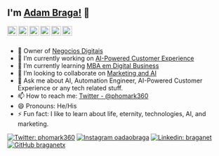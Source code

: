 ## I'm [Adam Braga!](https://intelihube.com/oadaobraga) 👋

<a href="https://twitter.com/phomark360">
  <img align="left" alt="Adam Braga Twitter" width="22px" src="https://cdn.jsdelivr.net/npm/simple-icons@v3/icons/twitter.svg" />
</a>
<a href="https://www.linkedin.com/in/braganet">
  <img align="left" alt="Adam Braga Linkdein" width="22px" src="https://cdn.jsdelivr.net/npm/simple-icons@v3/icons/linkedin.svg" />
</a>
<a href="https://github.com/braganetx">
  <img align="left" alt="Adam Braga Github" width="22px" src="https://cdn.jsdelivr.net/npm/simple-icons@v3/icons/github.svg" />
</a>
<a href="https://www.facebook.com/phomark360">
  <img align="left" alt="Adam Braga Facebook" width="22px" src="https://cdn.jsdelivr.net/npm/simple-icons@v3/icons/facebook.svg" />
</a>
<a href="https://www.instagram.com/oadaobraga">
  <img align="left" alt="Adam Braga Instagram" width="22px" src="https://cdn.jsdelivr.net/npm/simple-icons@v3/icons/instagram.svg" />
</a>
<a href="https://www.youtube.com/channel/UCcC2fA0w0KmRncrzgiuV5Pw">
  <img align="left" alt="Adam Braga Youtube" width="22px" src="https://cdn.jsdelivr.net/npm/simple-icons@v3/icons/youtube.svg" />
</a>
<br/>
<br/>

- 🔭 Owner of [Negocios Digitais](https://intelihube.com/oadaobraga)
- 🔭 I’m currently working on [AI-Powered Customer Experience](http://eletriza360.com.br)
- 🌱 I’m currently learning [MBA em Digital Business](https://mbauspesalq.com/cursos/mba-em-digital-business)
- 👯 I’m looking to collaborate on [Marketing and AI](https://intelihube.com)
- 💬 Ask me about AI, Automation Engineer, AI-Powered Customer Experience or any tech related stuff.
- 📫 How to reach me: [Twitter - @phomark360](https://twitter.com/phomark360)
- 😄 Pronouns: He/His
- ⚡ Fun fact: I like to learn about life, eternity, technologies, AI, and marketing.

[![Twitter: phomark360](https://img.shields.io/twitter/follow/phomark360?style=social)](https://twitter.com/phomark360)
[![Instagram oadaobraga](https://img.shields.io/badge/Instagram-E4405F?style=flat-square&logo=instagram&logoColor=white)](https://instagram.com/oadaobraga)
[![Linkedin: braganet](https://img.shields.io/badge/-braganet-blue?style=flat-square&logo=Linkedin&logoColor=white&link=https://www.linkedin.com/in/braganet/)](https://www.linkedin.com/in/braganet/)
[![GitHub braganetx](https://img.shields.io/github/followers/braganetx?label=follow&style=social)](https://github.com/braganetx)
